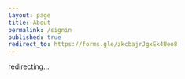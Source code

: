 ```yaml
---
layout: page
title: About
permalink: /signin
published: true
redirect_to: https://forms.gle/zkcbajrJgxEk4Ueo8
---
```


redirecting...
